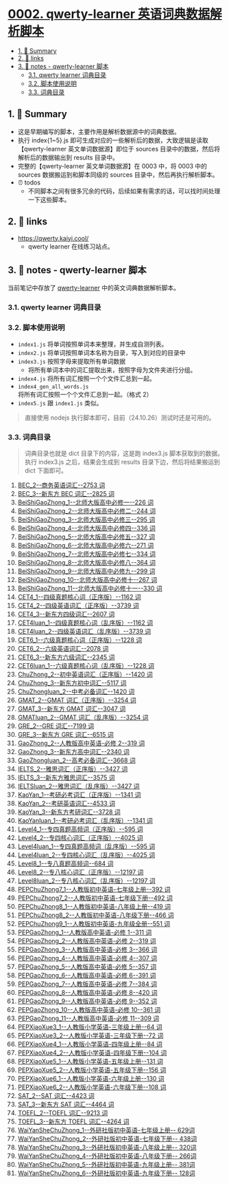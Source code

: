 # [0002. qwerty-learner 英语词典数据解析脚本](https://github.com/Tdahuyou/en-notes/tree/main/0002.%20qwerty-learner%20%E8%8B%B1%E8%AF%AD%E8%AF%8D%E5%85%B8%E6%95%B0%E6%8D%AE%E8%A7%A3%E6%9E%90%E8%84%9A%E6%9C%AC)

<!-- region:toc -->
- [1. 📝 Summary](#1--summary)
- [2. 🔗 links](#2--links)
- [3. 📒 notes - qwerty-learner 脚本](#3--notes---qwerty-learner-脚本)
  - [3.1. qwerty learner 词典目录](#31-qwerty-learner-词典目录)
  - [3.2. 脚本使用说明](#32-脚本使用说明)
  - [3.3. 词典目录](#33-词典目录)
<!-- endregion:toc -->
## 1. 📝 Summary

- 这是早期编写的脚本，主要作用是解析数据源中的词典数据。
- 执行 index{1~5}.js 即可生成对应的一些解析后的数据，大致逻辑是读取【qwerty-learner 英文单词数据源】即位于 sources 目录中的数据，然后将解析后的数据输出到 results 目录中。
- 完整的【qwerty-learner 英文单词数据源】在 0003 中，将 0003 中的 sources 数据搬运到和脚本同级的 sources 目录中，然后再执行解析脚本。
- ⏰ todos
  - 不同脚本之间有很多冗余的代码，后续如果有需求的话，可以找时间处理一下这些脚本。

## 2. 🔗 links

- https://qwerty.kaiyi.cool/
  - qwerty learner 在线练习站点。

## 3. 📒 notes - qwerty-learner 脚本

当前笔记中存放了 [qwerty-learner](https://qwerty.kaiyi.cool/) 中的英文词典数据解析脚本。

### 3.1. qwerty learner 词典目录

<!-- ![Alt text](image.png) -->

### 3.2. 脚本使用说明

- `index1.js` 将单词按照单词本来整理，并生成自测列表。
- `index2.js` 将单词按照单词本名称为目录，写入到对应的目录中
- `index3.js` 按照字母来提取所有单词数据
  <!-- - ![2.zip](2.zip.png) -->
  - 将所有单词本中的词汇提取出来，按照字母为文件夹进行分组。
- `index4.js` 将所有词汇按照一个个文件汇总到一起。
- `index4_gen_all_words.js` 将所有词汇按照一个个文件汇总到一起。（格式 2）
- `index5.js` 跟 `index1.js` 类似。

> 直接使用 nodejs 执行脚本即可，目前（24.10.26）测试时还是可用的。

### 3.3. 词典目录

> 词典目录也就是 dict 目录下的内容，这是跑 index3.js 脚本获取到的数据。执行 index3.js 之后，结果会生成到 results 目录下边，然后将结果搬运到 dict 下面即可。

1. [BEC_2--商务英语词汇--2753 词](./dict/BEC_2/BEC_2.md)
2. [BEC_3--新东方 BEC 词汇--2825 词](./dict/BEC_3/BEC_3.md)
3. [BeiShiGaoZhong_1--北师大版高中必修一--226 词](./dict/BeiShiGaoZhong_1/BeiShiGaoZhong_1.md)
4. [BeiShiGaoZhong_2--北师大版高中必修二--244 词](./dict/BeiShiGaoZhong_2/BeiShiGaoZhong_2.md)
5. [BeiShiGaoZhong_3--北师大版高中必修三--295 词](./dict/BeiShiGaoZhong_3/BeiShiGaoZhong_3.md)
6. [BeiShiGaoZhong_4--北师大版高中必修四--336 词](./dict/BeiShiGaoZhong_4/BeiShiGaoZhong_4.md)
7. [BeiShiGaoZhong_5--北师大版高中必修五--327 词](./dict/BeiShiGaoZhong_5/BeiShiGaoZhong_5.md)
8. [BeiShiGaoZhong_6--北师大版高中必修六--271 词](./dict/BeiShiGaoZhong_6/BeiShiGaoZhong_6.md)
9. [BeiShiGaoZhong_7--北师大版高中必修七--334 词](./dict/BeiShiGaoZhong_7/BeiShiGaoZhong_7.md)
10. [BeiShiGaoZhong_8--北师大版高中必修八--364 词](./dict/BeiShiGaoZhong_8/BeiShiGaoZhong_8.md)
11. [BeiShiGaoZhong_9--北师大版高中必修九--299 词](./dict/BeiShiGaoZhong_9/BeiShiGaoZhong_9.md)
12. [BeiShiGaoZhong_10--北师大版高中必修十--267 词](./dict/BeiShiGaoZhong_10/BeiShiGaoZhong_10.md)
13. [BeiShiGaoZhong_11--北师大版高中必修十一--330 词](./dict/BeiShiGaoZhong_11/BeiShiGaoZhong_11.md)
14. [CET4_1--四级真题核心词（正序版）--1162 词](./dict/CET4_1/CET4_1.md)
15. [CET4_2--四级英语词汇（正序版）--3739 词](./dict/CET4_2/CET4_2.md)
16. [CET4_3--新东方四级词汇--2607 词](./dict/CET4_3/CET4_3.md)
17. [CET4luan_1--四级真题核心词（乱序版）--1162 词](./dict/CET4luan_1/CET4luan_1.md)
18. [CET4luan_2--四级英语词汇（乱序版）--3739 词](./dict/CET4luan_2/CET4luan_2.md)
19. [CET6_1--六级真题核心词（正序版）--1228 词](./dict/CET6_1/CET6_1.md)
20. [CET6_2--六级英语词汇--2078 词](./dict/CET6_2/CET6_2.md)
21. [CET6_3--新东方六级词汇--2345 词](./dict/CET6_3/CET6_3.md)
22. [CET6luan_1--六级真题核心词（乱序版）--1228 词](./dict/CET6luan_1/CET6luan_1.md)
23. [ChuZhong_2--初中英语词汇（正序版）--1420 词](./dict/ChuZhong_2/ChuZhong_2.md)
24. [ChuZhong_3--新东方初中词汇--5117 词](./dict/ChuZhong_3/ChuZhong_3.md)
25. [ChuZhongluan_2--中考必备词汇--1420 词](./dict/ChuZhongluan_2/ChuZhongluan_2.md)
26. [GMAT_2--GMAT 词汇（正序版）--3254 词](./dict/GMAT_2/GMAT_2.md)
27. [GMAT_3--新东方 GMAT 词汇--3047 词](./dict/GMAT_3/GMAT_3.md)
28. [GMATluan_2--GMAT 词汇（乱序版）--3254 词](./dict/GMATluan_2/GMATluan_2.md)
29. [GRE_2--GRE 词汇--7199 词](./dict/GRE_2/GRE_2.md)
30. [GRE_3--新东方 GRE 词汇--6515 词](./dict/GRE_3/GRE_3.md)
31. [GaoZhong_2--人教版高中英语-必修 2--319 词](./dict/GaoZhong_2/GaoZhong_2.md)
32. [GaoZhong_3--新东方高中词汇--2340 词](./dict/GaoZhong_3/GaoZhong_3.md)
33. [GaoZhongluan_2--高考必备词汇--3668 词](./dict/GaoZhongluan_2/GaoZhongluan_2.md)
34. [IELTS_2--雅思词汇（正序版）--3427 词](./dict/IELTS_2/IELTS_2.md)
35. [IELTS_3--新东方雅思词汇--3575 词](./dict/IELTS_3/IELTS_3.md)
36. [IELTSluan_2--雅思词汇（乱序版）--3427 词](./dict/IELTSluan_2/IELTSluan_2.md)
37. [KaoYan_1--考研必考词汇（正序版）--1341 词](./dict/KaoYan_1/KaoYan_1.md)
38. [KaoYan_2--考研英语词汇--4533 词](./dict/KaoYan_2/KaoYan_2.md)
39. [KaoYan_3--新东方考研词汇--3728 词](./dict/KaoYan_3/KaoYan_3.md)
40. [KaoYanluan_1--考研必考词汇（乱序版）--1341 词](./dict/KaoYanluan_1/KaoYanluan_1.md)
41. [Level4_1--专四真题高频词（正序版）--595 词](./dict/Level4_1/Level4_1.md)
42. [Level4_2--专四核心词汇（正序版）--4025 词](./dict/Level4_2/Level4_2.md)
43. [Level4luan_1--专四真题高频词（乱序版）--595 词](./dict/Level4luan_1/Level4luan_1.md)
44. [Level4luan_2--专四核心词汇（乱序版）--4025 词](./dict/Level4luan_2/Level4luan_2.md)
45. [Level8_1--专八真题高频词--684 词](./dict/Level8_1/Level8_1.md)
46. [Level8_2--专八核心词汇（正序版）--12197 词](./dict/Level8_2/Level8_2.md)
47. [Level8luan_2--专八核心词汇（乱序版）--12197 词](./dict/Level8luan_2/Level8luan_2.md)
48. [PEPChuZhong7_1--人教版初中英语-七年级上册--392 词](./dict/PEPChuZhong7_1/PEPChuZhong7_1.md)
49. [PEPChuZhong7_2--人教版初中英语-七年级下册--492 词](./dict/PEPChuZhong7_2/PEPChuZhong7_2.md)
50. [PEPChuZhong8_1--人教版初中英语-八年级上册--419 词](./dict/PEPChuZhong8_1/PEPChuZhong8_1.md)
51. [PEPChuZhong8_2--人教版初中英语-八年级下册--466 词](./dict/PEPChuZhong8_2/PEPChuZhong8_2.md)
52. [PEPChuZhong9_1--人教版初中英语-九年级全册--551 词](./dict/PEPChuZhong9_1/PEPChuZhong9_1.md)
53. [PEPGaoZhong_1--人教版高中英语-必修 1--311 词](./dict/PEPGaoZhong_1/PEPGaoZhong_1.md)
54. [PEPGaoZhong_2--人教版高中英语-必修 2--319 词](./dict/PEPGaoZhong_2/PEPGaoZhong_2.md)
55. [PEPGaoZhong_3--人教版高中英语-必修 3--366 词](./dict/PEPGaoZhong_3/PEPGaoZhong_3.md)
56. [PEPGaoZhong_4--人教版高中英语-必修 4--307 词](./dict/PEPGaoZhong_4/PEPGaoZhong_4.md)
57. [PEPGaoZhong_5--人教版高中英语-必修 5--357 词](./dict/PEPGaoZhong_5/PEPGaoZhong_5.md)
58. [PEPGaoZhong_6--人教版高中英语-必修 6--391 词](./dict/PEPGaoZhong_6/PEPGaoZhong_6.md)
59. [PEPGaoZhong_7--人教版高中英语-必修 7--384 词](./dict/PEPGaoZhong_7/PEPGaoZhong_7.md)
60. [PEPGaoZhong_8--人教版高中英语-必修 8--420 词](./dict/PEPGaoZhong_8/PEPGaoZhong_8.md)
61. [PEPGaoZhong_9--人教版高中英语-必修 9--352 词](./dict/PEPGaoZhong_9/PEPGaoZhong_9.md)
62. [PEPGaoZhong_10--人教版高中英语-必修 10--361 词](./dict/PEPGaoZhong_10/PEPGaoZhong_10.md)
63. [PEPGaoZhong_11--人教版高中英语-必修 11--309 词](./dict/PEPGaoZhong_11/PEPGaoZhong_11.md)
64. [PEPXiaoXue3_1--人教版小学英语-三年级上册--64 词](./dict/PEPXiaoXue3_1/PEPXiaoXue3_1.md)
65. [PEPXiaoXue3_2--人教版小学英语-三年级下册--72 词](./dict/PEPXiaoXue3_2/PEPXiaoXue3_2.md)
66. [PEPXiaoXue4_1--人教版小学英语-四年级上册--84 词](./dict/PEPXiaoXue4_1/PEPXiaoXue4_1.md)
67. [PEPXiaoXue4_2--人教版小学英语-四年级下册--104 词](./dict/PEPXiaoXue4_2/PEPXiaoXue4_2.md)
68. [PEPXiaoXue5_1--人教版小学英语-五年级上册--131 词](./dict/PEPXiaoXue5_1/PEPXiaoXue5_1.md)
69. [PEPXiaoXue5_2--人教版小学英语-五年级下册--156 词](./dict/PEPXiaoXue5_2/PEPXiaoXue5_2.md)
70. [PEPXiaoXue6_1--人教版小学英语-六年级上册--130 词](./dict/PEPXiaoXue6_1/PEPXiaoXue6_1.md)
71. [PEPXiaoXue6_2--人教版小学英语-六年级下册--108 词](./dict/PEPXiaoXue6_2/PEPXiaoXue6_2.md)
72. [SAT_2--SAT 词汇--4423 词](./dict/SAT_2/SAT_2.md)
73. [SAT_3--新东方 SAT 词汇--4464 词](./dict/SAT_3/SAT_3.md)
74. [TOEFL_2--TOEFL 词汇--9213 词](./dict/TOEFL_2/TOEFL_2.md)
75. [TOEFL_3--新东方 TOEFL 词汇--4264 词](./dict/TOEFL_3/TOEFL_3.md)
76. [WaiYanSheChuZhong_1--外研社版初中英语-七年级上册-- 629词](./dict/WaiYanSheChuZhong_1/WaiYanSheChuZhong_1.md)
77. [WaiYanSheChuZhong_2--外研社版初中英语-七年级下册-- 438词](./dict/WaiYanSheChuZhong_2/WaiYanSheChuZhong_2.md)
78. [WaiYanSheChuZhong_3--外研社版初中英语-八年级上册-- 320词](./dict/WaiYanSheChuZhong_3/WaiYanSheChuZhong_3.md)
79. [WaiYanSheChuZhong_4--外研社版初中英语-八年级下册-- 266词](./dict/WaiYanSheChuZhong_4/WaiYanSheChuZhong_4.md)
80. [WaiYanSheChuZhong_5--外研社版初中英语-九年级上册-- 381词](./dict/WaiYanSheChuZhong_5/WaiYanSheChuZhong_5.md)
81. [WaiYanSheChuZhong_6--外研社版初中英语-九年级下册-- 128词](./dict/WaiYanSheChuZhong_6/WaiYanSheChuZhong_6.md)